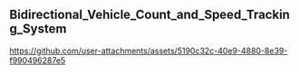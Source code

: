 ## Bidirectional_Vehicle_Count_and_Speed_Tracking_System
https://github.com/user-attachments/assets/5190c32c-40e9-4880-8e39-f990496287e5
